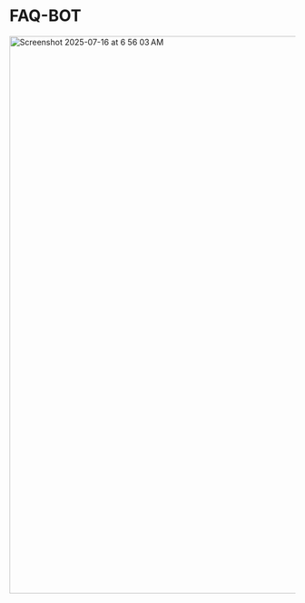 # FAQ-BOT


<img width="1512" height="982" alt="Screenshot 2025-07-16 at 6 56 03 AM" src="https://github.com/user-attachments/assets/d132fa93-f29f-47c1-a6b8-db7161c00300" />

